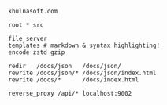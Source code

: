 <div class="ex-website-kenginefile">

```kengine
khulnasoft.com

root * src

file_server
templates # markdown & syntax highlighting!
encode zstd gzip

redir   /docs/json   /docs/json/
rewrite /docs/json/* /docs/json/index.html
rewrite /docs/*      /docs/index.html

reverse_proxy /api/* localhost:9002
```

</div>

<script>
window.$_('.ex-website-kenginefile code').classList.add('light');
</script>
